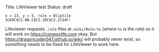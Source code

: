 Title: LifeViewer test
Status: draft

```lifeviewer
x = 13, y = 5, rule = Bliptile
3CA9C$C2.B8.C$C2.10C$C2.2C$4C!
```

Lifeviewer requests `.rule` files at `/wiki/Rule:%s` (where `%s` is the rule) so it will work on <https://conwaylife.com> okay. But https://dragoncoder047.github.io/wiki/ will probably never exist, so something needs to be fixed for LifeViewer to work here.
